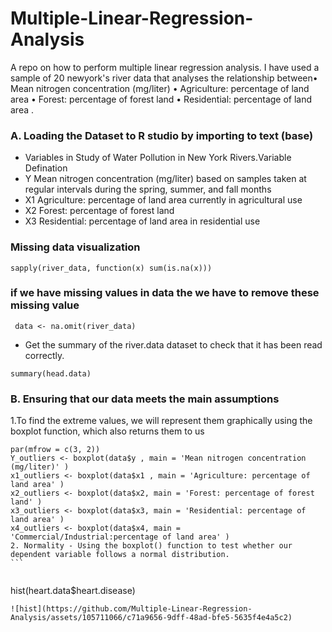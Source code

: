 # Multiple-Linear-Regression-Analysis
A repo on how to perform multiple linear regression analysis. I have used a sample of  20 newyork's river data that analyses the relationship between• Mean nitrogen concentration (mg/liter) • Agriculture: percentage of land area • Forest: percentage of forest land • Residential: percentage of land area  .

### A. Loading the Dataset to R studio by importing to text (base)
- Variables in Study of Water Pollution in New York Rivers.Variable Defination
- Y                           Mean nitrogen concentration (mg/liter) based on samples taken at regular intervals during the spring, summer, and fall months
- X1                           Agriculture: percentage of land area currently in agricultural use
- X2                           Forest: percentage of forest land 
- X3                           Residential: percentage of land area in residential use 

 ### Missing data visualization
```
sapply(river_data, function(x) sum(is.na(x)))
```
### if we have missing values in data the we have to remove these missing value
```
 data <- na.omit(river_data)
```
- Get the summary of the river.data dataset to check that it has been read correctly.
```
summary(head.data)
```

### B. Ensuring that our data meets the main assumptions
1.To find the extreme values, we will represent them graphically using the boxplot function, which also returns them to us
```
par(mfrow = c(3, 2))
Y_outliers <- boxplot(data$y , main = 'Mean nitrogen concentration (mg/liter)' )
x1_outliers <- boxplot(data$x1 , main = 'Agriculture: percentage of land area' )
x2_outliers <- boxplot(data$x2, main = 'Forest: percentage of forest land' )
x3_outliers <- boxplot(data$x3, main = 'Residential: percentage of land area' )
x4_outliers <- boxplot(data$x4, main = 'Commercial/Industrial:percentage of land area' )
2. Normality - Using the boxplot() function to test whether our dependent variable follows a normal distribution.                                                            ```
                                                                                
```
hist(heart.data$heart.disease)
```
![hist](https://github.com/Multiple-Linear-Regression-Analysis/assets/105711066/c71a9656-9dff-48ad-bfe5-5635f4e4a5c2)



